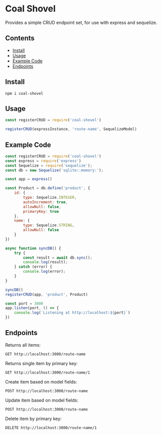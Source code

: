 # Coal Shovel
Provides a simple CRUD endpoint set, for use with express and sequelize.

## Contents
- [Install](#install)
- [Usage](#usage)
- [Example Code](#example-code)
- [Endpoints](#endpoints)

## Install
```
npm i coal-shovel
```

## Usage
```javascript
const registerCRUD = require('coal-shovel')

registerCRUD(expressInstance, 'route-name', SequelizeModel)
```

## Example Code
```javascript
const registerCRUD = require('coal-shovel')
const express = require('express')
const Sequelize = require('sequelize');
const db = new Sequelize('sqlite::memory:');

const app = express()

const Product = db.define('product', {
    id: {
        type: Sequelize.INTEGER,
        autoIncrement: true,
        allowNull: false,
        primaryKey: true
    },
    name: {
        type: Sequelize.STRING,
        allowNull: false
    }
})

async function syncDB() {
    try {
        const result = await db.sync();
        console.log(result);
    } catch (error) {
        console.log(error);
    }
}

syncDB()
registerCRUD(app, 'product', Product)

const port = 3000
app.listen(port, () => {
    console.log(`Listening at http://localhost:${port}`)
})
```

## Endpoints
Returns all items:
```
GET http://localhost:3000/route-name
```
Returns single item by primary key:
```
GET http://localhost:3000/route-name/1
```
Create item based on model fields:
```
POST http://localhost:3000/route-name
```
Update item based on model fields:
```
POST http://localhost:3000/route-name
```
Delete item by primary key:
```
DELETE http://localhost:3000/route-name/1
```

